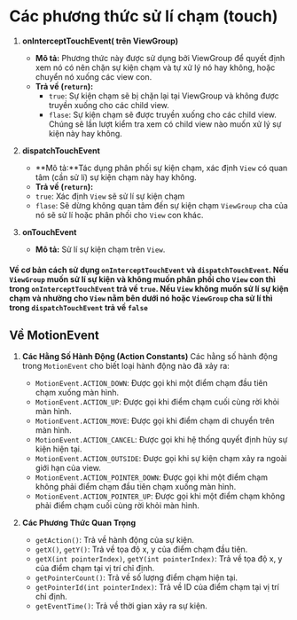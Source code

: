 # Các phương thức sử lí chạm (touch)

1. **onInterceptTouchEvent( trên ViewGroup)**
   - **Mô tả:**  Phương thức này được sử dụng bởi ViewGroup để quyết định xem nó có nên chặn sự kiện chạm và tự xử lý nó hay không, hoặc chuyển nó xuống các view con.
   - **Trả về (`return`):**
     - `true`: Sự kiện chạm sẽ bị chặn lại tại ViewGroup và không được truyền xuống cho các child view.
     - `flase`: Sự kiện chạm sẽ được truyền xuống cho các child view. Chúng sẽ lần lượt kiểm tra xem có child view nào muốn xử lý sự kiện này hay không.
   
2. **dispatchTouchEvent**
   - **Mô tả:**Tác dụng phân phối sự kiện chạm, xác định `View` có quan tâm (cần sử lí) sự kiện chạm này hay không.
   -  **Trả về (`return`):**
     - `true`: Xác định `View` sẽ sử lí sự kiện chạm 
     - `flase`: Sẽ dừng không quan tâm đến sự kiện chạm `ViewGroup` cha của nó sẽ sử lí hoặc phân phối cho `View` con khác.

3. **onTouchEvent**
   - **Mô tả:** Sử lí sự kiện chạm trên  `View`.
   
#### Về cơ bản cách sử dụng `onInterceptTouchEvent` và `dispatchTouchEvent`. Nếu `ViewGroup` muốn sử lí sự kiện và không muốn phân phối cho `View` con thì trong `onInterceptTouchEvent` trả về `true`. Nếu `View` không muốn sử lí sự kiện chạm và nhường cho  `View` nằm bên dưới nó hoặc `ViewGroup` cha sử lí thì trong `dispatchTouchEvent`  trả về  `false`


## Về MotionEvent

1.  **Các Hằng Số Hành Động (Action Constants)**
Các hằng số hành động trong `MotionEvent` cho biết loại hành động nào đã xảy ra:
	
	- `MotionEvent.ACTION_DOWN`: Được gọi khi một điểm chạm đầu tiên chạm xuống màn hình.
	- `MotionEvent.ACTION_UP`: Được gọi khi điểm chạm cuối cùng rời khỏi màn hình.
	- `MotionEvent.ACTION_MOVE`: Được gọi khi điểm chạm di chuyển trên màn hình.
	- `MotionEvent.ACTION_CANCEL`: Được gọi khi hệ thống quyết định hủy sự kiện hiện tại.
	- `MotionEvent.ACTION_OUTSIDE`: Được gọi khi sự kiện chạm xảy ra ngoài giới hạn của view.
	- `MotionEvent.ACTION_POINTER_DOWN`: Được gọi khi một điểm chạm không phải điểm chạm đầu tiên chạm xuống màn hình.
	- `MotionEvent.ACTION_POINTER_UP`: Được gọi khi một điểm chạm không phải điểm chạm cuối cùng rời khỏi màn hình.
	
2. **Các Phương Thức Quan Trọng**

	- `getAction()`: Trả về hành động của sự kiện.
	- `getX()`, `getY()`: Trả về tọa độ x, y của điểm chạm đầu tiên.
	- `getX(int pointerIndex)`, `getY(int pointerIndex)`: Trả về tọa độ x, y của điểm chạm tại vị trí chỉ định.
	- `getPointerCount()`: Trả về số lượng điểm chạm hiện tại.
	- `getPointerId(int pointerIndex)`: Trả về ID của điểm chạm tại vị trí chỉ định.
	- `getEventTime()`: Trả về thời gian xảy ra sự kiện.

